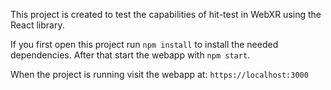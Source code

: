 This project is created to test the capabilities of hit-test in WebXR using the React library.

If you first open this project run `npm install` to install the needed dependencies. After that start the webapp with `npm start`.

When the project is running visit the webapp at: `https://localhost:3000`